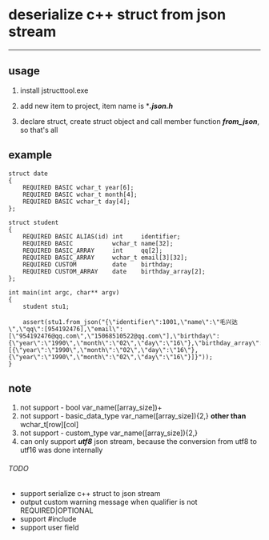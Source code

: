 # deserialize c++ struct from json stream
---
## usage
1. install jstructtool.exe

2. add new item to project, item name is ****.json.h***

3. declare struct, create struct object and call member function ***from_json***, so that's all

## example
```
struct date
{
    REQUIRED BASIC wchar_t year[6];
    REQUIRED BASIC wchar_t month[4];
    REQUIRED BASIC wchar_t day[4];
};

struct student
{
    REQUIRED BASIC ALIAS(id) int     identifier;
    REQUIRED BASIC           wchar_t name[32];
    REQUIRED BASIC_ARRAY     int     qq[2];
    REQUIRED BASIC_ARRAY     wchar_t email[3][32];
    REQUIRED CUSTOM          date    birthday;
    REQUIRED CUSTOM_ARRAY    date    birthday_array[2];
};

int main(int argc, char** argv)
{
	student stu1;

	assert(stu1.from_json("{\"identifier\":1001,\"name\":\"毛兴达\",\"qq\":[954192476],\"email\":[\"954192476@qq.com\",\"15068510522@qq.com\"],\"birthday\":{\"year\":\"1990\",\"month\":\"02\",\"day\":\"16\"},\"birthday_array\":[{\"year\":\"1990\",\"month\":\"02\",\"day\":\"16\"},{\"year\":\"1990\",\"month\":\"02\",\"day\":\"16\"}]}"));
}
```

## note
1. not support - bool var_name([array_size])+
2. not support - basic_data_type var_name([array_size]){2,} **other than** wchar_t[row][col]
3. not support - custom_type var_name([array_size]){2,}
4. can only support ***utf8*** json stream, because the conversion from utf8 to utf16 was done internally

###### TODO
* support serialize c++ struct to json stream
* output custom warning message when qualifier is not REQUIRED|OPTIONAL
* support #include
* support user field
